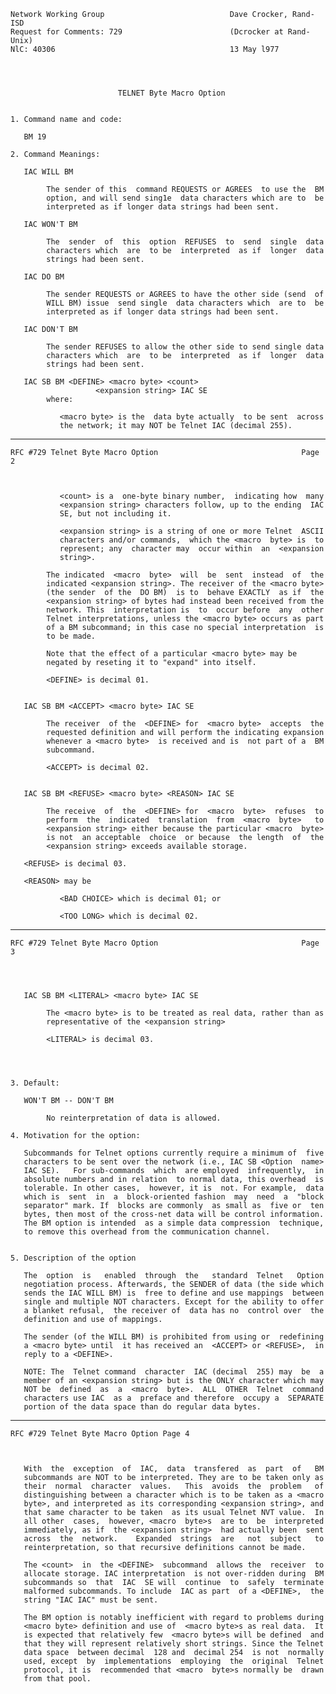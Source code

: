     Network Working Group                            Dave Crocker, Rand-ISD
    Request for Comments: 729                        (Dcrocker at Rand-Unix)
    NlC: 40306                                       13 May l977




                            TELNET Byte Macro Option


    1. Command name and code:

       BM 19

    2. Command Meanings:

       IAC WILL BM

            The sender of this  command REQUESTS or AGREES  to use the  BM
            option, and will send sing1e  data characters which are to  be
            interpreted as if longer data strings had been sent.

       IAC WON'T BM

            The  sender  of  this  option  REFUSES  to  send  single  data
            characters which  are  to be  interpreted  as if  longer  data
            strings had been sent.

       IAC DO BM

            The sender REQUESTS or AGREES to have the other side (send  of
            WILL BM) issue  send single  data characters which  are to  be
            interpreted as if longer data strings had been sent.

       IAC DON'T BM

            The sender REFUSES to allow the other side to send single data
            characters which  are  to be  interpreted  as if  longer  data
            strings had been sent.

       IAC SB BM <DEFINE> <macro byte> <count>
                       <expansion string> IAC SE
            where:

               <macro byte> is the  data byte actually  to be sent  across
               the network; it may NOT be Telnet IAC (decimal 255).

------------------------------------------------------------------------

``` newpage
RFC #729 Telnet Byte Macro Option                                Page 2



           <count> is a  one-byte binary number,  indicating how  many
           <expansion string> characters follow, up to the ending  IAC
           SE, but not including it.

           <expansion string> is a string of one or more Telnet  ASCII
           characters and/or commands,  which the <macro  byte> is  to
           represent; any  character may  occur within  an  <expansion
           string>.

        The indicated  <macro  byte>  will  be  sent  instead  of  the
        indicated <expansion string>. The receiver of the <macro byte>
        (the sender  of the  DO BM)  is to  behave EXACTLY  as if  the
        <expansion string> of bytes had instead been received from the
        network. This  interpretation is  to  occur before  any  other
        Telnet interpretations, unless the <macro byte> occurs as part
        of a BM subcommand; in this case no special interpretation  is
        to be made.

        Note that the effect of a particular <macro byte> may be
        negated by reseting it to "expand" into itself.

        <DEFINE> is decimal 01.


   IAC SB BM <ACCEPT> <macro byte> IAC SE

        The receiver  of the  <DEFINE> for  <macro byte>  accepts  the
        requested definition and will perform the indicating expansion
        whenever a <macro byte>  is received and is  not part of a  BM
        subcommand.

        <ACCEPT> is decimal 02.


   IAC SB BM <REFUSE> <macro byte> <REASON> IAC SE

        The receive  of  the  <DEFINE> for  <macro  byte>  refuses  to
        perform  the  indicated  translation  from  <macro  byte>   to
        <expansion string> either because the particular <macro  byte>
        is not  an acceptable  choice  or because  the length  of  the
        <expansion string> exceeds available storage.

   <REFUSE> is decimal 03.

   <REASON> may be

           <BAD CHOICE> which is decimal 01; or

           <TOO LONG> which is decimal 02.
```

------------------------------------------------------------------------

``` newpage
RFC #729 Telnet Byte Macro Option                                Page 3




   IAC SB BM <LITERAL> <macro byte> IAC SE

        The <macro byte> is to be treated as real data, rather than as
        representative of the <expansion string>

        <LITERAL> is decimal 03.




3. Default:

   WON'T BM -- DON'T BM

        No reinterpretation of data is allowed.

4. Motivation for the option:

   Subcommands for Telnet options currently require a minimum of  five
   characters to be sent over the network (i.e., IAC SB <Option  name>
   IAC SE).   For sub-commands  which  are employed  infrequently,  in
   absolute numbers and in relation  to normal data, this overhead  is
   tolerable. In other cases,  however, it is  not. For example,  data
   which is  sent  in  a  block-oriented fashion  may  need  a  "block
   separator" mark. If  blocks are commonly  as small as  five or  ten
   bytes, then most of the cross-net data will be control information.
   The BM option is intended  as a simple data compression  technique,
   to remove this overhead from the communication channel.


5. Description of the option

   The  option  is   enabled  through  the   standard  Telnet   Option
   negotiation process. Afterwards, the SENDER of data (the side which
   sends the IAC WILL BM) is  free to define and use mappings  between
   single and multiple NOT characters. Except for the ability to offer
   a blanket refusal,  the receiver of  data has no  control over  the
   definition and use of mappings.

   The sender (of the WILL BM) is prohibited from using or  redefining
   a <macro byte> until  it has received an  <ACCEPT> or <REFUSE>,  in
   reply to a <DEFINE>.

   NOTE: The  Telnet command  character  IAC (decimal  255) may  be  a
   member of an <expansion string> but is the ONLY character which may
   NOT be  defined  as  a  <macro  byte>.  ALL  OTHER  Telnet  command
   characters use IAC  as a  preface and therefore  occupy a  SEPARATE
   portion of the data space than do regular data bytes.
```

------------------------------------------------------------------------

``` newpage
RFC #729 Telnet Byte Macro Option Page 4



   With  the  exception  of  IAC,  data  transfered  as  part  of   BM
   subcommands are NOT to be interpreted. They are to be taken only as
   their  normal  character  values.   This  avoids  the  problem   of
   distinguishing between a character which is to be taken as a <macro
   byte>, and interpreted as its corresponding <expansion string>, and
   that same character to be taken  as its usual Telnet NVT value.  In
   all other  cases,  however, <macro  byte>s  are to  be  interpreted
   immediately, as if  the <expansion string>  had actually been  sent
   across  the  network.    Expanded  strings  are   not  subject   to
   reinterpretation, so that recursive definitions cannot be made.

   The <count>  in  the <DEFINE>  subcommand  allows the  receiver  to
   allocate storage. IAC interpretation  is not over-ridden during  BM
   subcommands so  that  IAC  SE will  continue  to  safely  terminate
   malformed subcommands. To include  IAC as part  of a <DEFINE>,  the
   string "IAC IAC" must be sent.

   The BM option is notably inefficient with regard to problems during
   <macro byte> definition and use of  <macro byte>s as real data.  It
   is expected that relatively few  <macro byte>s will be defined  and
   that they will represent relatively short strings. Since the Telnet
   data space  between decimal  128 and  decimal 254  is not  normally
   used, except  by  implementations  employing  the  original  Telnet
   protocol, it is  recommended that <macro  byte>s normally be  drawn
   from that pool.
```
